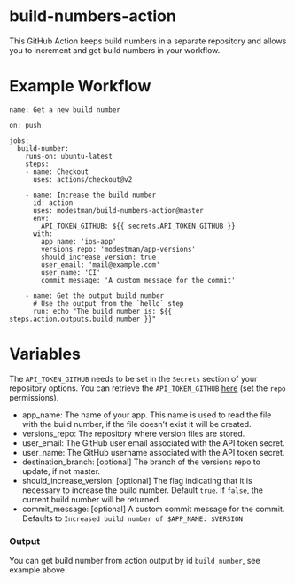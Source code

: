 # build-numbers-action
This GitHub Action keeps build numbers in a separate repository and allows you to increment and get build numbers in your workflow.

# Example Workflow
    name: Get a new build number

    on: push

    jobs:
      build-number:
        runs-on: ubuntu-latest
        steps:
        - name: Checkout
          uses: actions/checkout@v2

        - name: Increase the build number
          id: action
          uses: modestman/build-numbers-action@master
          env:
            API_TOKEN_GITHUB: ${{ secrets.API_TOKEN_GITHUB }}
          with:
            app_name: 'ios-app'
            versions_repo: 'modestman/app-versions'
            should_increase_version: true
            user_email: 'mail@example.com'
            user_name: 'CI'
            commit_message: 'A custom message for the commit'

        - name: Get the output build number
          # Use the output from the `hello` step
          run: echo "The build number is: ${{ steps.action.outputs.build_number }}"

# Variables

The `API_TOKEN_GITHUB` needs to be set in the `Secrets` section of your repository options. You can retrieve the `API_TOKEN_GITHUB` [here](https://github.com/settings/tokens) (set the `repo` permissions).

* app_name: The name of your app. This name is used to read the file with the build number, if the file doesn't exist it will be created.
* versions_repo: The repository where version files are stored.
* user_email: The GitHub user email associated with the API token secret.
* user_name: The GitHub username associated with the API token secret.
* destination_branch: [optional] The branch of the versions repo to update, if not master.
* should_increase_version: [optional] The flag indicating that it is necessary to increase the build number. Default `true`. If `false`, the current build number will be returned.
* commit_message: [optional] A custom commit message for the commit. Defaults to `Increased build number of $APP_NAME: $VERSION`

### Output

You can get build number from action output by id `build_number`, see example above.